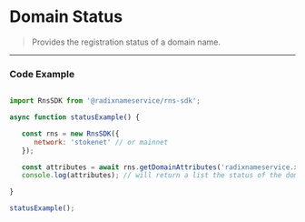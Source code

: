 # Domain Status

> Provides the registration status of a domain name.

---

### Code Example

```js

import RnsSDK from '@radixnameservice/rns-sdk';

async function statusExample() {

   const rns = new RnsSDK({
      network: 'stokenet' // or mainnet
   });

   const attributes = await rns.getDomainAttributes('radixnameservice.xrd');
   console.log(attributes); // will return a list the status of the domain along with a verbose status explanation.

}

statusExample();

```